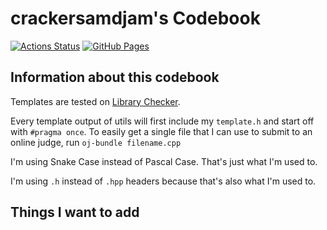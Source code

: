 # crackersamdjam's Codebook

[![Actions Status](https://github.com/crackersamdjam/Codebook/workflows/verify/badge.svg)](https://github.com/crackersamdjam/Codebook/actions)
[![GitHub Pages](https://img.shields.io/static/v1?label=GitHub+Pages&message=+&color=brightgreen&logo=github)](https://crackersamdjam.github.io/Codebook/)

## Information about this codebook

Templates are tested on [Library Checker](https://judge.yosupo.jp/).

Every template output of utils will first include my `template.h` and start off with `#pragma once`. To easily get a single file that I can use to submit to an online judge, run `oj-bundle filename.cpp`

I'm using Snake Case instead of Pascal Case. That's just what I'm used to.

I'm using `.h` instead of `.hpp` headers because that's also what I'm used to.

## Things I want to add
